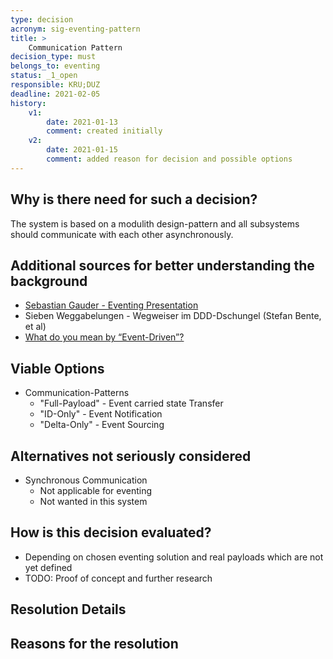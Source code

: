 ```yaml
---
type: decision
acronym: sig-eventing-pattern
title: >
    Communication Pattern
decision_type: must
belongs_to: eventing
status: _1_open
responsible: KRU;DUZ
deadline: 2021-02-05
history:
    v1:
        date: 2021-01-13
        comment: created initially
    v2:
        date: 2021-01-15
        comment: added reason for decision and possible options
---
```


## Why is there need for such a decision?

The system is based on a modulith design-pattern and all subsystems should communicate with each other asynchronously.

## Additional sources for better understanding the background

* [Sebastian Gauder - Eventing Presentation](https://www.doag.org/formes/pubfiles/9948769/2018-NN-Sebastian_Gauder-Eventing_mit_Apache_Kafka__Haben_ist_besser_als_Brauchen-Praesentation.pdf)
* Sieben Weggabelungen - Wegweiser im DDD-Dschungel (Stefan Bente, et al)
* [What do you mean by “Event-Driven”?](https://martinfowler.com/articles/201701-event-driven.html)

## Viable Options

* Communication-Patterns
    * "Full-Payload"    - Event carried state Transfer
    * "ID-Only"         - Event Notification
    * "Delta-Only"      - Event Sourcing

## Alternatives not seriously considered

* Synchronous Communication
    * Not applicable for eventing
    * Not wanted in this system


## How is this decision evaluated?

* Depending on chosen eventing solution and real payloads which are not yet defined
* TODO: Proof of concept and further research

<!---
(**Before** you start working in this, please write down how you will evaluate this decision, and plan to 
come to a resolution. 
It is  **not sufficient** to perform a brief Google search, and then write  the "result" down. Any decision must
**always** be based on a thorough evaluation - if possible hands-on, i.e. by coding a brief proof-of-concept.
if this doesn't apply, then some other means of proper research must be given here - e.g. an evaluation of 
the most relevant literature or IT community sources.) 
--->
 
 
## Resolution Details

<!---
(If the resolation cannot be explained in 1-2 sentences, usually this section would contain a link to some
documentation in the Github wiki.)
--->

## Reasons for the resolution

<!---
(Please explain in 1-2 sentences, why you ultimately opted for this resolution, and not for an alternative one.)
--->
